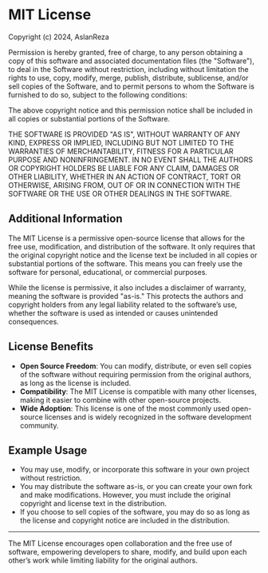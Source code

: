 # MIT License

Copyright (c) 2024, AslanReza

Permission is hereby granted, free of charge, to any person obtaining a copy
of this software and associated documentation files (the "Software"), to deal
in the Software without restriction, including without limitation the rights
to use, copy, modify, merge, publish, distribute, sublicense, and/or sell
copies of the Software, and to permit persons to whom the Software is
furnished to do so, subject to the following conditions:

The above copyright notice and this permission notice shall be included in all
copies or substantial portions of the Software.

THE SOFTWARE IS PROVIDED "AS IS", WITHOUT WARRANTY OF ANY KIND, EXPRESS OR
IMPLIED, INCLUDING BUT NOT LIMITED TO THE WARRANTIES OF MERCHANTABILITY, FITNESS
FOR A PARTICULAR PURPOSE AND NONINFRINGEMENT. IN NO EVENT SHALL THE AUTHORS OR
COPYRIGHT HOLDERS BE LIABLE FOR ANY CLAIM, DAMAGES OR OTHER LIABILITY, WHETHER
IN AN ACTION OF CONTRACT, TORT OR OTHERWISE, ARISING FROM, OUT OF OR IN CONNECTION
WITH THE SOFTWARE OR THE USE OR OTHER DEALINGS IN THE SOFTWARE.

## Additional Information

The MIT License is a permissive open-source license that allows for the free use, modification, and distribution of the software. It only requires that the original copyright notice and the license text be included in all copies or substantial portions of the software. This means you can freely use the software for personal, educational, or commercial purposes.

While the license is permissive, it also includes a disclaimer of warranty, meaning the software is provided "as-is." This protects the authors and copyright holders from any legal liability related to the software’s use, whether the software is used as intended or causes unintended consequences.

## License Benefits

- **Open Source Freedom**: You can modify, distribute, or even sell copies of the software without requiring permission from the original authors, as long as the license is included.
- **Compatibility**: The MIT License is compatible with many other licenses, making it easier to combine with other open-source projects.
- **Wide Adoption**: This license is one of the most commonly used open-source licenses and is widely recognized in the software development community.

## Example Usage

- You may use, modify, or incorporate this software in your own project without restriction.
- You may distribute the software as-is, or you can create your own fork and make modifications. However, you must include the original copyright and license text in the distribution.
- If you choose to sell copies of the software, you may do so as long as the license and copyright notice are included in the distribution.

---

The MIT License encourages open collaboration and the free use of software, empowering developers to share, modify, and build upon each other’s work while limiting liability for the original authors.
